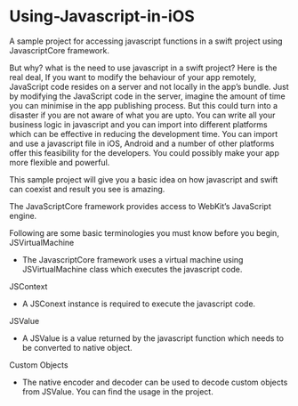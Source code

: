# Using-Javascript-in-iOS
A sample project for accessing javascript functions in a swift project using JavascriptCore framework. 

But why? what is the need to use javascript in a swift project? 
Here is the real deal,
If you want to modify the behaviour of your app remotely, JavaScript code resides on a server and not locally in the app’s bundle. Just by modifying the JavaScript code in the server, imagine the amount of time you can minimise in the app publishing process. But this could turn into a disaster if you are not aware of what you are upto.
You can write all your business logic in javascript and you can import into different platforms which can be effective in reducing the development time. You can import and use a javascript file in iOS, Android and a number of other platforms offer this feasibility for the developers. 
You could possibly make your app more flexible and powerful.


This sample project will give you a basic idea on how javascript and swift can coexist and result you see is amazing. 

The JavaScriptCore framework provides access to WebKit’s JavaScript engine.

Following are some basic terminologies you must know before you begin,
JSVirtualMachine 
 - The JavascriptCore framework uses a virtual machine using JSVirtualMachine class which executes the javascript code.

JSContext 
 - A JSConext instance is required to execute the javascript code.

JSValue
 - A JSValue is a value returned by the javascript function which needs to be converted to native object.

Custom Objects 
 - The native encoder and decoder can be used to decode custom objects from JSValue. You can find the usage in the project.
